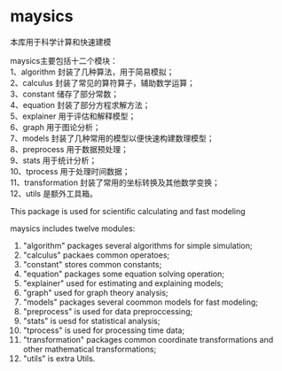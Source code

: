 # maysics
本库用于科学计算和快速建模

maysics主要包括十二个模块：<br/>
1、algorithm 封装了几种算法，用于简易模拟；<br/>
2、calculus 封装了常见的算符算子，辅助数学运算；<br/>
3、constant 储存了部分常数；<br/>
4、equation 封装了部分方程求解方法；<br/>
5、explainer 用于评估和解释模型；<br/>
6、graph 用于图论分析；<br/>
7、models 封装了几种常用的模型以便快速构建数理模型；<br/>
8、preprocess 用于数据预处理；<br/>
9、stats 用于统计分析；<br/>
10、tprocess 用于处理时间数据；<br/>
11、transformation 封装了常用的坐标转换及其他数学变换；<br/>
12、utils 是额外工具箱。<br/>


This package is used for scientific calculating and fast modeling

maysics includes twelve modules:<br/>
1. "algorithm" packages several algorithms for simple simulation;<br/>
2. "calculus" packaes common operatoes;<br/>
3. "constant" stores common constants;<br/>
4. "equation" packages some equation solving operation;<br/>
5. "explainer" used for estimating and explaining models;<br/>
6. "graph" used for graph theory analysis;<br/>
7. "models" packages several coommon models for fast modeling;<br/>
8. "preprocess" is used for data preproccessing;<br/>
9. "stats" is uesd for statistical analysis;<br/>
10. "tprocess" is used for processing time data;<br/>
11. "transformation" packages common coordinate transformations and other mathematical transformations;<br/>
12. "utils" is extra Utils.